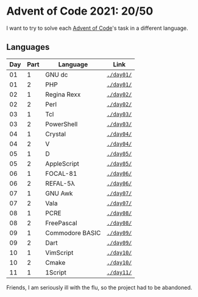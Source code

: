 # Advent of Code 2021: 20/50

I want to try to solve each [Advent of Code](https://adventofcode.com/2021)'s task in a different language.

## Languages

| Day  | Part | Language           | Link                 |
| ---- | ---- | ------------------ | -------------------- |
|  01  |   1  | GNU dc             | [`./day01/`](/day01) |
|  01  |   2  | PHP                | [`./day01/`](/day01) |
|  02  |   1  | Regina Rexx        | [`./day02/`](/day02) |
|  02  |   2  | Perl               | [`./day02/`](/day02) |
|  03  |   1  | Tcl                | [`./day03/`](/day03) |
|  03  |   2  | PowerShell         | [`./day03/`](/day03) |
|  04  |   1  | Crystal            | [`./day04/`](/day04) |
|  04  |   2  | V                  | [`./day04/`](/day04) |
|  05  |   1  | D                  | [`./day05/`](/day05) |
|  05  |   2  | AppleScript        | [`./day05/`](/day05) |
|  06  |   1  | FOCAL-81           | [`./day06/`](/day06) |
|  06  |   2  | REFAL-5λ           | [`./day06/`](/day06) |
|  07  |   1  | GNU Awk            | [`./day07/`](/day07) |
|  07  |   2  | Vala               | [`./day07/`](/day07) |
|  08  |   1  | PCRE               | [`./day08/`](/day08) |
|  08  |   2  | FreePascal         | [`./day08/`](/day08) |
|  09  |   1  | Commodore BASIC    | [`./day09/`](/day09) |
|  09  |   2  | Dart               | [`./day09/`](/day09) |
|  10  |   1  | VimScript          | [`./day10/`](/day10) |
|  10  |   2  | Cmake              | [`./day10/`](/day10) |
|  11  |   1  | 1Script            | [`./day11/`](/day11) |

Friends, I am seriously ill with the flu, so the project had to be abandoned.